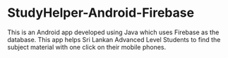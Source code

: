 # StudyHelper-Android-Firebase

This is an Android app developed using Java which uses Firebase as the database. This app helps Sri Lankan Advanced Level Students to find the subject material with one click on their mobile phones.
